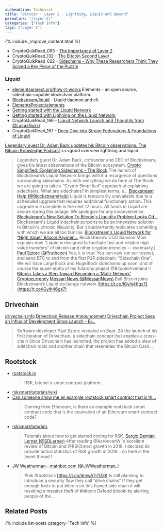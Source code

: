 ```yaml
---
subheadline: Technical
title: "Bitcoin - Layer 2 - Lightning, Liquid and Beyond"
permalink: "/layer-2/"
categories: ["Tech Info"]
tags: ["Layer 2"]
---
```



{% include _improve_content.html %}

* CryptoQuikRead_093 - [The Importance of Layer 2](https://anchor.fm/thecryptoconomy/episodes/CryptoQuikRead_093---The-Importance-of-Layer-2-e2ndrp)
* CryptoQuikRead_132 - [The Bitcoin Second Layer](https://anchor.fm/thecryptoconomy/episodes/CryptoQuikRead_132---The-Bitcoin-Second-Layer-e2ndqd)
* CryptoQuikRead_022 - [Sidechains - Why These Researchers Think They Solved a Key Piece of the Puzzle](https://anchor.fm/thecryptoconomy/episodes/CryptoQuikRead_022---Sidechains---Why-These-Researchers-Think-They-Solved-a-Key-Piece-of-the-Puzzle-e2ndu6)

### Liquid

* [elementsproject.org/how-it-works](https://elementsproject.org/how-it-works)
Elements - an open source, sidechain-capable blockchain platform.
* [Blockstream/liquid](https://github.com/Blockstream/liquid) - Liquid daemon and cli. 
* [ElementsProject/elements](https://github.com/ElementsProject/elements)
* [Getting started with the Liquid Network](https://medium.com/hackernoon/getting-started-with-the-liquid-network-c87e2cb5996b)
* [Getting started with Lighning on the Liquid Network](https://medium.com/blockstream/getting-started-with-lightning-on-the-liquid-network-8b5682752ffe)
* CryptoQuikRead_166 - [Liquid Network Launch and Thoughts from @LucasNuzzi](https://anchor.fm/thecryptoconomy/episodes/CryptoQuikRead_166---Liquid-Network-Launch-and-Thoughts-from-LucasNuzzi-e2ndp8)
* CryptoQuikRead_167 - [Deep Dive into Strong Federations & Foundations of Liquid](https://anchor.fm/thecryptoconomy/episodes/CryptoQuikRead_167---Deep-Dive-into-Strong-Federations--Foundations-of-Liquid-e2ndp7)


[Legendary guest Dr. Adam Back updates his Bitcoin observations. The Bitcoin Knowledge Podcast](https://itunes.apple.com/us/podcast/the-bitcoin-knowledge-podcast/id301670981?mt=2&i=1000429693505) <<<good overview lightning and liquid
  >Legendary guest Dr. Adam Back, cofounder and CEO of Blockstream, gives his latest observations of the Bitcoin ecosystem.
[Crypto Simplified: Explaining Sidechains - The Block](https://www.theblockcrypto.com/2018/10/17/crypto-simplified-explaining-sidechains/)
  > The launch of Blockstream’s Liquid Network brings with it a resurgence of questions surrounding sidechains. As with everything we do here at The Block we are going to take a “Crypto Simplified” approach at explaining sidechains. What are sidechains? In simplest terms, s...
[Blockstream Help (@BlockstreamHelp)](https://twitter.com/BlockstreamHelp/status/1159210378255110150?s=20)
  > Liquid is temporarily unavailable due to a scheduled upgrade that requires additional functionary action. This upgrade will complete in the next 12 hours. All funds in Liquid are secure during this outage. We apologize for any inconvenience.
[Blockstream's New Solution To Bitcoin's Liquidity Problem Looks Od...](https://www.forbes.com/sites/francescoppola/2018/10/11/blockstreams-new-solution-to-bitcoins-liquidity-problem-looks-oddly-familiar/)
  > Blockstream's Liquid sidechain purports to be an innovative solution to Bitcoin's chronic illiquidity. But it inadvertently replicates something with which we are all too familiar.
[Blockstream’s Liquid Network for “High Value” Bitcoin Paymen...](https://bitcoinmagazine.com/articles/blockstreams-liquid-network-high-value-bitcoin-payments-live/)
  > Blockstream’s COO Samson Mow explains how “Liquid is designed to facilitate fast and reliable high value transfers” of bitcoin (and other cryptocurrencies -- eventually.)
[Paul Sztorc (@Truthcoin)](https://twitter.com/Truthcoin/status/1044744031824015360)
  > Yes, it is true! You can now run our testnet, and send BTC to and from the first P2P sidechain: "Sidechain One". We will have LargeBlock and HugeBlock sidechains up soon, and of course the super-alpha of my futarchy project @BitcoinHivemind !! [Bitcoin Takes a Step Toward Becoming a ‘Multi-Network’ Cryptocurrency](https://www.coindesk.com/bitcoin-just-took-a-step-toward-becoming-a-multi-network-cryptocurrency)
[Messari News (@MessariNews)](https://twitter.com/messarinews/status/1173652436592005120?s=12)
  > Bull Bitcoin joins Blockstream’s Liquid exchange network [https://t.co/lGyIh46gs7](https://t.co/lGyIh46gs7)


## Drivechain

[drivechain.info](http://www.drivechain.info/)
[Drivechain Release Announcement](http://www.drivechain.info/blog/first-release/)
[Drivechain Project Sees an Influx of Development Since Launch - Bi...](https://news.bitcoin.com/drivechain-project-sees-an-influx-of-development-since-launch)
  > Software developer Paul Sztorc revealed on Sept. 24 the launch of his first iteration of Drivechain, a sidechain concept that enables a cross-chain Since Drivechain has launched, the project has added a slew of sidechain tools and another chain that resembles the Bitcoin Cash...

## Rootstock

* [rootstock.io](http://www.rootstock.io/) 
  > RSK, bitcoin´s smart contract platform. 
* [rsksmart/tutorials/wiki](https://github.com/rsksmart/tutorials/wiki) 
* [Can someone show me an example rootstock smart contract that is th...](https://bitcoin.stackexchange.com/questions/54036/can-someone-show-me-an-example-rootstock-smart-contract-that-is-the-equivalent-o)
  > Coming from Ethereum, is there an example rootstock smart contract code that is the equivalent of an Ethereum smart contract code?
* [rsksmart/tutorials](https://github.com/rsksmart/tutorials/wiki)
  > Tutorials about how to get started coding for RSK. 
[Sergio Demian Lerner (@SDLerner)](https://twitter.com/sdlerner/status/1075506026114371584?s=12)
  > After reading @AaronvanW 's excellent review of Bitcoin and @RSKSmart growth in 2018, I decided do provide actual statistics of RSK growth in 2018 .. so here is the tweet thread !
* [JW Weatherman - mathbot.com (@JWWeatherman_)](https://twitter.com/JWWeatherman_/status/1069232488604729344)
  >#rsk #rootstock https://t.co/dmwA7j7U3K Is still planning to introduce a security flaw they call “drive chains” If they get enough fools to put bitcoin on this flawed side chain it will resulting a massive theft of #bitcoin Defend bitcoin by alerting people of the ...

## Related Posts

{% include list-posts category='Tech Info' %}
